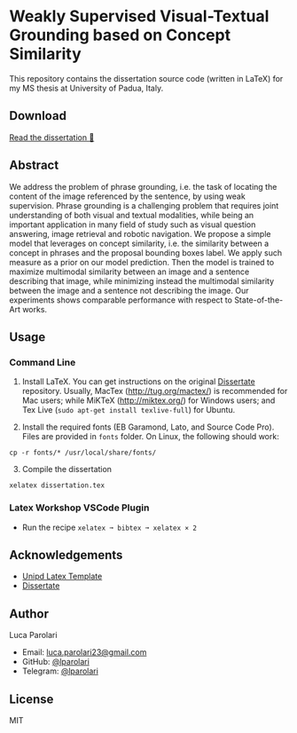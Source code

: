 # Weakly Supervised Visual-Textual Grounding based on Concept Similarity

This repository contains the dissertation source code (written in
LaTeX) for my MS thesis at University of Padua, Italy.

## Download

[Read the dissertation 🚀](https://github.com/lparolari/master-thesis/releases/download/latest/parolari-luca_master-thesis.pdf)

## Abstract

We address the problem of phrase grounding, i.e. the task of locating
the content of the image referenced by the sentence, by using weak
supervision. Phrase grounding is a challenging problem that requires
joint understanding of both visual and textual modalities, while being
an important application in many field of study such as visual
question answering, image retrieval and robotic navigation. We propose
a simple model that leverages on concept similarity, i.e. the
similarity between a concept in phrases and the proposal bounding
boxes label. We apply such measure as a prior on our model prediction.
Then the model is trained to maximize multimodal similarity between an
image and a sentence describing that image, while minimizing instead
the multimodal similarity between the image and a sentence not
describing the image. Our experiments shows comparable performance
with respect to State-of-the-Art works.

## Usage

### Command Line

1. Install LaTeX. You can get instructions on the original
   [Dissertate](https://github.com/suchow/Dissertate) repository.
   Usually, MacTex (http://tug.org/mactex/) is recommended for Mac
   users; while MiKTeX (http://miktex.org/) for Windows users; and Tex
   Live (`sudo apt-get install texlive-full`) for Ubuntu.

2. Install the required fonts (EB Garamond, Lato, and Source Code
   Pro). Files are provided in `fonts` folder. On Linux, the following
   should work:
```
cp -r fonts/* /usr/local/share/fonts/
```

3. Compile the dissertation
```
xelatex dissertation.tex
```

### Latex Workshop VSCode Plugin

* Run the recipe `xelatex ➞ bibtex ➞ xelatex × 2`

## Acknowledgements

* [Unipd Latex Template](https://github.com/mychele/unipd-latex-template)
*  [Dissertate](https://github.com/suchow/Dissertate)

## Author

Luca Parolari

- Email: [luca.parolari23@gmail.com](mailto:luca.parolari23@gmail.com)
- GitHub: [@lparolari](https://github.com/lparolari)
- Telegram: [@lparolari](https://t.me/lparolari)

## License

MIT
